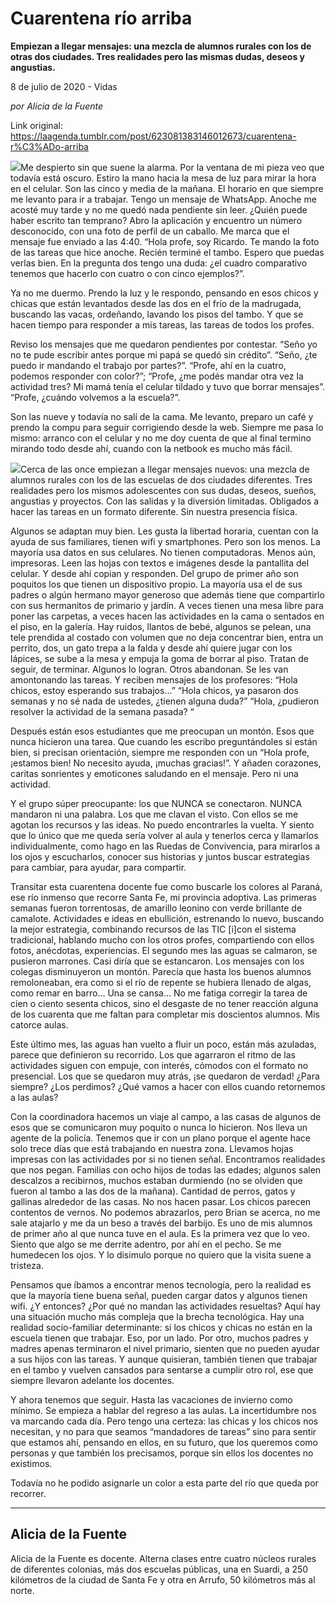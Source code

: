 # Cuarentena río arriba

**Empiezan a llegar mensajes: una mezcla de alumnos rurales con los de otras dos ciudades. Tres realidades pero las mismas dudas, deseos y angustias.**

8 de julio de 2020 - Vidas

_por Alicia de la Fuente_

Link original: https://laagenda.tumblr.com/post/623081383146012673/cuarentena-r%C3%ADo-arriba

![](https://64.media.tumblr.com/9758511d3b2de3db75e11976854fbd72/231cf53098a554ea-fa/s500x750/d06730ce0347eac83aa5db6edc82b92779e50348.jpg)Me despierto sin que suene la alarma. Por la ventana de mi pieza veo que todavía está oscuro. Estiro la mano hacia la mesa de luz para mirar la hora en el celular. Son las cinco y media de la mañana. El horario en que siempre me levanto para ir a trabajar. Tengo un mensaje de WhatsApp. Anoche me acosté muy tarde y no me quedó nada pendiente sin leer. ¿Quién puede haber escrito tan temprano? Abro la aplicación y encuentro un número desconocido, con una foto de perfil de un caballo. Me marca que el mensaje fue enviado a las 4:40. “Hola profe, soy Ricardo. Te mando la foto de las tareas que hice anoche. Recién terminé el tambo. Espero que puedas verlas bien. En la pregunta dos tengo una duda: ¿el cuadro comparativo tenemos que hacerlo con cuatro o con cinco ejemplos?”.


Ya no me duermo. Prendo la luz y le respondo, pensando en esos chicos y chicas que están levantados desde las dos en el frío de la madrugada, buscando las vacas, ordeñando, lavando los pisos del tambo. Y que se hacen tiempo para responder a mis tareas, las tareas de todos los profes.


Reviso los mensajes que me quedaron pendientes por contestar. “Seño yo no te pude escribir antes porque mi papá se quedó sin crédito”. “Seño, ¿te puedo ir mandando el trabajo por partes?”. “Profe, ahí en la cuatro, podemos responder con color?”; “Profe, ¿me podés mandar otra vez la actividad tres? Mi mamá tenía el celular tildado y tuvo que borrar mensajes”. “Profe, ¿cuándo volvemos a la escuela?”.


Son las nueve y todavía no salí de la cama. Me levanto, preparo un café y prendo la compu para seguir corrigiendo desde la web. Siempre me pasa lo mismo: arranco con el celular y no me doy cuenta de que al final termino mirando todo desde ahí, cuando con la netbook es mucho más fácil.


![](https://64.media.tumblr.com/1735c360b1751ee4a8435675aab1c44c/231cf53098a554ea-97/s250x400/7367ec5d09b5c92a2bb45ed9b04cd71b89ded1a1.jpg)Cerca de las once empiezan a llegar mensajes nuevos: una mezcla de alumnos rurales con los de las escuelas de dos ciudades diferentes. Tres realidades pero los mismos adolescentes con sus dudas, deseos, sueños, angustias y proyectos. Con las salidas y la diversión limitadas. Obligados a hacer las tareas en un formato diferente. Sin nuestra presencia física.


Algunos se adaptan muy bien. Les gusta la libertad horaria, cuentan con la ayuda de sus familiares, tienen wifi y smartphones. Pero son los menos. La mayoría usa datos en sus celulares. No tienen computadoras. Menos aún, impresoras. Leen las hojas con textos e imágenes desde la pantallita del celular. Y desde ahí copian y responden. Del grupo de primer año son poquitos los que tienen un dispositivo propio. La mayoría usa el de sus padres o algún hermano mayor generoso que además tiene que compartirlo con sus hermanitos de primario y jardín. A veces tienen una mesa libre para poner las carpetas, a veces hacen las actividades en la cama o sentados en el piso, en la galería. Hay ruidos, llantos de bebé, algunos se pelean, una tele prendida al costado con volumen que no deja concentrar bien, entra un perrito, dos, un gato trepa a la falda y desde ahí quiere jugar con los lápices, se sube a la mesa y empuja la goma de borrar al piso. Tratan de seguir, de terminar. Algunos lo logran. Otros abandonan. Se les van amontonando las tareas. Y reciben mensajes de los profesores: “Hola chicos, estoy esperando sus trabajos…” “Hola chicos, ya pasaron dos semanas y no sé nada de ustedes, ¿tienen alguna duda?” “Hola, ¿pudieron resolver la actividad de la semana pasada? “


Después están esos estudiantes que me preocupan un montón. Esos que nunca hicieron una tarea. Que cuando les escribo preguntándoles si están bien, si precisan orientación, siempre me responden con un “Hola profe, ¡estamos bien! No necesito ayuda, ¡muchas gracias!”. Y añaden corazones, caritas sonrientes y emoticones saludando en el mensaje. Pero ni una actividad.


Y el grupo súper preocupante: los que NUNCA se conectaron. NUNCA mandaron ni una palabra. Los que me clavan el visto. Con ellos se me agotan los recursos y las ideas. No puedo encontrarles la vuelta. Y siento que lo único que me queda sería volver al aula y tenerlos cerca y llamarlos individualmente, como hago en las Ruedas de Convivencia, para mirarlos a los ojos y escucharlos, conocer sus historias y juntos buscar estrategias para cambiar, para ayudar, para compartir.


Transitar esta cuarentena docente fue como buscarle los colores al Paraná, ese río inmenso que recorre Santa Fe, mi provincia adoptiva. Las primeras semanas fueron torrentosas, de amarillo leonino con verde brillante de camalote. Actividades e ideas en ebullición, estrenando lo nuevo, buscando la mejor estrategia, combinando recursos de las TIC [i]con el sistema tradicional, hablando mucho con los otros profes, compartiendo con ellos fotos, anécdotas, experiencias. El segundo mes las aguas se calmaron, se pusieron marrones. Casi diría que se estancaron. Los mensajes con los colegas disminuyeron un montón. Parecía que hasta los buenos alumnos remoloneaban, era como si el río de repente se hubiera llenado de algas, como remar en barro… Una se cansa… No me fatiga corregir la tarea de cien o ciento sesenta chicos, sino el desgaste de no tener reacción alguna de los cuarenta que me faltan para completar mis doscientos alumnos. Mis catorce aulas.


Este último mes, las aguas han vuelto a fluir un poco, están más azuladas, parece que definieron su recorrido. Los que agarraron el ritmo de las actividades siguen con empuje, con interés, cómodos con el formato no presencial. Los que se quedaron muy atrás, ¡se quedaron de verdad! ¿Para siempre? ¿Los perdimos? ¿Qué vamos a hacer con ellos cuando retornemos a las aulas?


Con la coordinadora hacemos un viaje al campo, a las casas de algunos de esos que se comunicaron muy poquito o nunca lo hicieron. Nos lleva un agente de la policía. Tenemos que ir con un plano porque el agente hace solo trece días que está trabajando en nuestra zona. Llevamos hojas impresas con las actividades por si no tienen señal. Encontramos realidades que nos pegan. Familias con ocho hijos de todas las edades; algunos salen descalzos a recibirnos, muchos estaban durmiendo (no se olviden que fueron al tambo a las dos de la mañana). Cantidad de perros, gatos y gallinas alrededor de las casas. No nos hacen pasar. Los chicos parecen contentos de vernos. No podemos abrazarlos, pero Brian se acerca, no me sale atajarlo y me da un beso a través del barbijo. Es uno de mis alumnos de primer año al que nunca tuve en el aula. Es la primera vez que lo veo. Siento que algo se me derrite adentro, por ahí en el pecho. Se me humedecen los ojos. Y lo disimulo porque no quiero que la visita suene a tristeza.


Pensamos que íbamos a encontrar menos tecnología, pero la realidad es que la mayoría tiene buena señal, pueden cargar datos y algunos tienen wifi. ¿Y entonces? ¿Por qué no mandan las actividades resueltas? Aquí hay una situación mucho más compleja que la brecha tecnológica. Hay una realidad socio-familiar determinante: si los chicos y chicas no están en la escuela tienen que trabajar. Eso, por un lado. Por otro, muchos padres y madres apenas terminaron el nivel primario, sienten que no pueden ayudar a sus hijos con las tareas. Y aunque quisieran, también tienen que trabajar en el tambo y vuelven cansados para sentarse a cumplir otro rol, ese que siempre llevaron adelante los docentes.


Y ahora tenemos que seguir. Hasta las vacaciones de invierno como mínimo. Se empieza a hablar del regreso a las aulas. La incertidumbre nos va marcando cada día. Pero tengo una certeza: las chicas y los chicos nos necesitan, y no para que seamos “mandadores de tareas” sino para sentir que estamos ahí, pensando en ellos, en su futuro, que los queremos como personas y que también los precisamos, porque sin ellos los docentes no existimos.


Todavía no he podido asignarle un color a esta parte del río que queda por recorrer.




---

Alicia de la Fuente
-------------------

 Alicia de la Fuente es docente. Alterna clases entre cuatro núcleos rurales de diferentes colonias, más dos escuelas públicas, una en Suardi, a 250 kilómetros de la ciudad de Santa Fe y otra en Arrufo, 50 kilómetros más al norte. 


